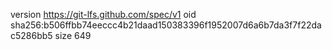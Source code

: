 version https://git-lfs.github.com/spec/v1
oid sha256:b506ffbb74eeccc4b21daad150383396f1952007d6a6b7da3f7f22dac5286bb5
size 649
